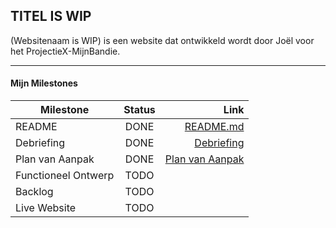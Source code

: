 ## TITEL IS WIP
(Websitenaam is WIP) is een website dat ontwikkeld wordt door Joël voor het ProjectieX-MijnBandie.

---
#### Mijn Milestones  
| Milestone        | Status           | Link  |
| ------------- |:-------------:| -----:|
| README              | DONE | [README.md]   |
| Debriefing          | DONE | [Debriefing]  |
| Plan van Aanpak     | DONE | [Plan van Aanpak]  |
| Functioneel Ontwerp | TODO |     |
| Backlog             | TODO |     |
| Live Website        | TODO |     |

   [README.md]: <https://github.com/HHK3/ProjectieX-MijnBandie/blob/master/README.md>
   [Debriefing]: <https://drive.google.com/open?id=1laJ70zzzDTCWhToKNP-2jUmWmPEtBy-u>
   [Plan van Aanpak]: <https://drive.google.com/open?id=1m0Wu85bIG1VPLqIGnPvn_KK_KDOTxr0q>
